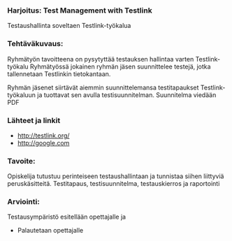 ### Harjoitus:  Test Management with Testlink

Testaushallinta soveltaen Testlink-työkalua



### Tehtäväkuvaus:

Ryhmätyön tavoitteena on pysytyttää testauksen hallintaa varten Testlink-työkalu
Ryhmätyössä jokainen ryhmän jäsen suunnittelee testejä, jotka tallennetaan Testlinkin tietokantaan.

Ryhmän jäsenet siirtävät aiemmin suunnittelemansa testitapaukset Testlink-työkaluun ja tuottavat sen avulla testisuunnitelman.
Suunnitelma viedään PDF



### Lähteet ja linkit

* http://testlink.org/
* http://google.com


### Tavoite:

Opiskelija tutustuu perinteiseen testaushallintaan ja tunnistaa siihen liittyviä peruskäsitteitä.
Testitapaus, testisuunnitelma, testauskierros ja raportointi




### Arviointi:

Testausympäristö esitellään opettajalle ja 

* Palautetaan opettajalle 
